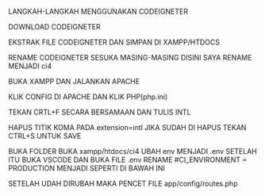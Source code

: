 LANGKAH-LANGKAH MENGGUNAKAN CODEIGNETER

DOWNLOAD CODEIGNETER

EKSTRAK FILE CODEIGNETER DAN SIMPAN DI XAMPP/HTDOCS

RENAME CODEIGNETER SESUKA MASING-MASING DISINI SAYA RENAME MENJADI ci4

BUKA XAMPP DAN JALANKAN APACHE


KLIK CONFIG DI APACHE DAN KLIK PHP(php.ini)


TEKAN CRTL+F SECARA BERSAMAAN DAN TULIS INTL


HAPUS TITIK KOMA PADA extension=intl JIKA SUDAH DI HAPUS TEKAN CTRL+S UNTUK SAVE


BUKA FOLDER BUKA xampp/htdocs/ci4 UBAH env MENJADI .env
SETELAH ITU BUKA VSCODE DAN BUKA FILE .env
RENAME #CI_ENVIRONMENT = PRODUCTION MENJADI SEPERTI DI BAWAH INI


SETELAH UDAH DIRUBAH MAKA PENCET FILE app/config/routes.php
